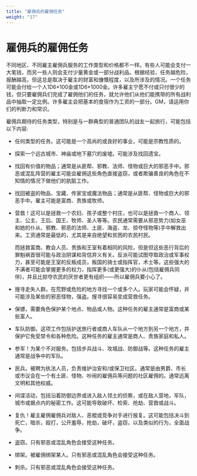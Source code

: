 ```yaml
---
title: "雇佣兵的雇佣任务"
weight: "17"
---
```

# 雇佣兵的雇佣任务

不同地区、不同雇主雇佣兵服务的工作类型和价格都不一样。有些人可能会支付一大笔钱，而另一些人则会支付少量黄金或一部分战利品。根据经验，任务越危险，报酬越高，但这总是取决于雇主的财富和慷慨程度，以及所涉及的情况。一个任务可能会付给一个人1D6×100金或1D6×1000金。许多雇主宁愿不付或只付很少的钱，但只要雇佣兵们完成了雇佣他们的任务，就允许他们从他们能携带的所有战利品中抽取一定比例。许多雇主会把基本的食宿作为工资的一部分。GM，请运用你们的判断力和常识。

雇佣兵期待的任务类型，特别是与一群典型的普通团队的战友一起旅行，可能包括以下内容:

- 任何类型的任务。这可能是一个高尚的或良好的事业，可能是宗教性质的。

- 探索一个远古城市、神庙或地下墓穴的废墟。可能涉及找回遗宝。

- 找回有价值的物品；通常是从匪帮、邪教、法师、怪物或巨大的邪恶手中。邪恶或混乱阵营的雇主可能会雇佣这些角色直接盗窃，或者欺骗善良的角色在不知情的情况下做他们的肮脏工作。

- 找回被盗的物品、宝藏、传家宝或魔法物品；通常是从匪帮、怪物或巨大的邪恶手中。雇主可能是富商、贵族或牧师。

- 营救！这可以是拯救一个农妇、孩子或整个村庄，也可以是拯救一个商人、领主、公主、王后、国王、牧师、圣人等等。农民通常需要从邪恶势力(如女巫和她的仆从、邪教、邪恶的法师、土匪、海盗、龙、掠夺怪物等)手中解救出来。工资通常是最低的，尤其是来自绝望和贫困的农民村民。

    而拯救富商、教会人员、贵族和王室有着相同的风险，但是但这些恶行背后的罪魁祸首很可能与政治阴谋和背信弃义有关。反派可能试图夺取政治或军事权力，甚至可能是王室的反叛成员，叛国的骑士或指挥官，术士等。这些强大的不满者可能会掌握更多的权力，指挥更多(或更强大)的仆从(包括雇佣兵同伴)，并且比掠夺农民的厌世者更有组织——所以雇佣兵要小心了。

- 搜寻走失人群。在荒野或危险的地方寻找一个或多个人。玩家可能会怀疑，并可能涉及某些的邪恶怪物，强盗。搜寻很容易变成营救任务。

- 保镖，需要角色保护某个地点、物品或人物。这种任务的雇主通常是富商或某些富人。

- 车队防御。这项工作包括护送旅行者或商人车队从一个地方到另一个地方，并保护它免受禁令和各种危险。这种任务的雇主通常是商人、贵族家庭和私人。

- 参军！为某个不对服务。包括步兵战斗、攻城战、防御战等。这种任务的雇主通常是战争中的军队。

- 民兵。被聘为执法人员，负责维护治安和/或保卫社区。通常是由男爵、市长或市议会在一个有土匪、怪物、吵闹的雇佣兵等问题的社区雇佣的。通常远离文明和其他权威。

- 间谍活动，包括沿着防御边界或进入敌人领土的侦察，或在敌人营地，军队，城市或据点内的秘密工作。这可能导致破坏、检索、抢劫、营救或战斗。

- 复仇！雇主雇佣雇佣兵对敌人、恶棍或竞争对手进行报复。这可能包括决斗到死亡，暗杀，殴打，公开羞辱，抢劫，破坏，盗窃，以及类似的行为，全面战争。

- 盗窃。只有邪恶或混乱角色会接受这种任务。

- 绑架。被雇佣绑架某人。只有邪恶或混乱角色会接受这种任务。

- 刺杀。只有邪恶或混乱角色会接受这种任务。
